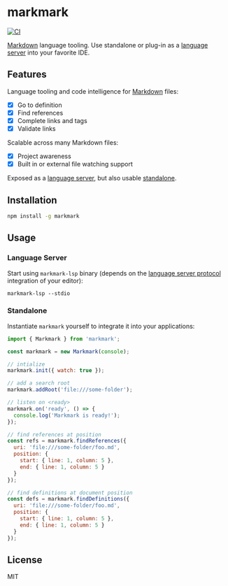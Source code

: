 # markmark

[![CI](https://github.com/nikku/markmark/actions/workflows/CI.yml/badge.svg)](https://github.com/nikku/markmark/actions/workflows/CI.yml)

[Markdown](https://en.wikipedia.org/wiki/Markdown) language tooling. Use standalone or plug-in as a [language server](https://microsoft.github.io/language-server-protocol/) into your favorite IDE.


## Features

Language tooling and code intelligence for [Markdown](https://en.wikipedia.org/wiki/Markdown) files:

* [x] Go to definition
* [x] Find references
* [x] Complete links and tags
* [X] Validate links

Scalable across many Markdown files:

* [x] Project awareness
* [x] Built in or external file watching support

Exposed as a [language server](#language-server), but also usable [standalone](#standalone).


## Installation

```sh
npm install -g markmark
```


## Usage

### Language Server

Start using `markmark-lsp` binary (depends on the [language server protocol](https://microsoft.github.io/language-server-protocol/) integration of your editor):

```
markmark-lsp --stdio
```


### Standalone

Instantiate `markmark` yourself to integrate it into your applications:

```javascript
import { Markmark } from 'markmark';

const markmark = new Markmark(console);

// intialize
markmark.init({ watch: true });

// add a search root
markmark.addRoot('file:///some-folder');

// listen on <ready>
markmark.on('ready', () => {
  console.log('Markmark is ready!');
});

// find references at position
const refs = markmark.findReferences({
  uri: 'file:///some-folder/foo.md',
  position: {
    start: { line: 1, column: 5 },
    end: { line: 1, column: 5 }
  }
});

// find definitions at document position
const defs = markmark.findDefinitions({
  uri: 'file:///some-folder/foo.md',
  position: {
    start: { line: 1, column: 5 },
    end: { line: 1, column: 5 }
  }
});
```


## License

MIT
